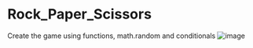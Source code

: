 # Rock_Paper_Scissors
Create the game using functions, math.random and conditionals
![image](https://user-images.githubusercontent.com/91923292/187552003-ef97bc87-2a85-4751-85b6-858377e2d964.png)
